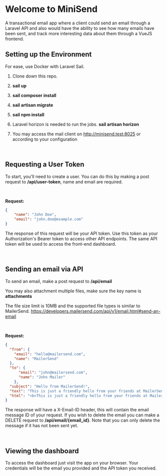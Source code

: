 # Welcome to MiniSend

A transactional email app where a client could send an email through a Laravel API and also would have the ability to see how many emails have been sent, and track more interesting data about them through a VueJS frontend.
  
## Setting up the Environment

For ease, use Docker with Laravel Sail.

1. Clone down this repo.

1. **sail up**

1. **sail composer install**

1. **sail artisan migrate**

1. **sail npm install**

1. Laravel horizon is needed to run the jobs. **sail artisan horizon**

1. You may access the mail client on http://minisend.test:8025 or according to your configuration

<br />

## Requesting a User Token

To start, you'll need to create a user. You can do this by making a post request to **/api/user-token**, name and email are required.

<br />

**Request:**

```json
{
    "name": "John Doe",
    "email": "john.doe@example.com"
}
```

The response of this request will be your API token. Use this token as your Authorization's Bearer token to access other API endpoints. The same API token will be used to access the front-end dashboard.

<br />

## Sending an email via API

To send an email, make a post request to **/api/email**

You may also attachment multiple files, make sure the key name is **attachments**

The file size limit is 10MB and the supported file types is similar to MailerSend.
https://developers.mailersend.com/api/v1/email.html#send-an-email

<br />

**Request:**
```json
{
  "from": {
    "email": "hello@mailersend.com",
    "name": "MailerSend"
  },
  "to": {
      "email": "john@mailersend.com",
      "name": "John Mailer"
    },
  "subject": "Hello from MailerSend!",
  "text": "This is just a friendly hello from your friends at MailerSend.",
  "html": "<b>This is just a friendly hello from your friends at MailerSend.</b>",
}

```

The response will have a X-Email-ID header, this will contain the email message ID of your request.
If you wish to delete the email you can make a DELETE request to **/api/email/{email_id}**.
Note that you can only delete the message if it has not been sent yet.

<br />

## Viewing the dashboard

To access the dashboard just visit the app on your browser. Your credentials will be the email you provided and the API token you received.
